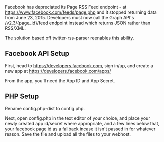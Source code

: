 Facebook has depreciated its Page RSS Feed endpoint - at https://www.facebook.com/feeds/page.php and it stopped returning data from June 23, 2015. Developers must now call the Graph API's /v2.3/{page_id}/feed endpoint instead which returns JSON rather than RSS/XML.

The solution based off twitter-rss-parser reenables this ability.

Facebook API Setup
-------------
First, head to https://developers.facebook.com, sign in/up, and create a new app at https://developers.facebook.com/apps/

From the app, you'll need the App ID and App Secret.

PHP Setup
-------------
Rename config.php-dist to config.php. 

Next, open config.php in the text editor of your choice, and place your newly created app id/secret where appropriate, and a few lines below that, your facebook page id as a fallback incase it isn't passed in for whatever reason. Save the file and upload all the files to your webhost.


